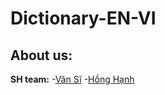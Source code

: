 # Dictionary-EN-VI


## About us:
**SH team:**
    -[Văn Sĩ](https://github.com/vansi99)
    -[Hồng Hạnh](https://github.com/HongHanh120)
